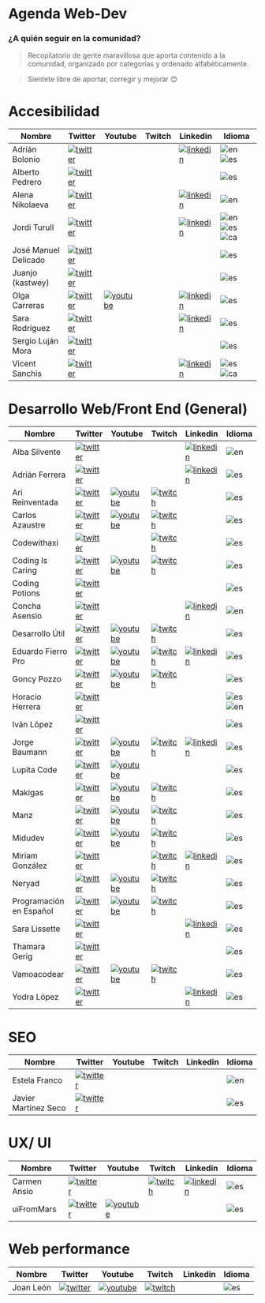 # Agenda Web-Dev
### ¿A quién seguir en la comunidad?

> Recopilatorio de gente maravillosa que aporta contenido a la comunidad, organizado por categorías y ordenado alfabéticamente.

> Sientete libre de aportar, corregir y mejorar 😊



 # Accesibilidad

|  Nombre               |  Twitter                                          | Youtube | Twitch | Linkedin                                   | Idioma     |
|-----------------------|---------------------------------------------------|---------|--------|--------------------------------------------|------------|
Adrián Bolonio          | [![twitter]](https://twitter.com/bolonio)         |         |        |                            [![linkedin]](https://www.linkedin.com/in/adrianbolonio/)              | ![en] ![es]
Alberto Pedrero         | [![twitter]](https://twitter.com/apedreroes)      |         |        |                                            | ![es]
Alena Nikolaeva         | [![twitter]](https://twitter.com/alenanik11)      |         |        |                 [![linkedin]](https://www.linkedin.com/in/alenanikolaeva/)                            | ![en]
Jordi Turull            | [![twitter]](https://twitter.com/iXorx)           |         |        | [![linkedin]](https://www.linkedin.com/in/jorditurull/)   | ![en] ![es] ![ca]
José Manuel Delicado    | [![twitter]](https://twitter.com/jmdaweb)         |         |        |                                            | ![es]
Juanjo (kastwey)        | [![twitter]](https://twitter.com/kastwey)         |         |        |                                            | ![es]
Olga Carreras           | [![twitter]](https://twitter.com/olgacarreras)    |     [![youtube]](https://www.youtube.com/user/UsableyAccesible)    |        |                    [![linkedin]](https://www.linkedin.com/in/olgacarreras/)                        | ![es]
Sara Rodríguez          | [![twitter]](https://twitter.com/sara_irc)        |         |        |                      [![linkedin]](https://www.linkedin.com/in/sararodriguezcontreras/)                      | ![es]
Sergio Luján Mora       | [![twitter]](https://twitter.com/sergiolujanmora) |         |        |                                            | ![es]
Vicent Sanchis          | [![twitter]](https://twitter.com/visanju)         |         |        |                     [![linkedin]](https://www.linkedin.com/in/vicent-sanchis-jurado-151b9142/)                       | ![es] ![ca]

# Desarrollo Web/Front End (General)

|  Nombre           |  Twitter                                          | Youtube | Twitch | Linkedin | Idioma     |
|-------------------|---------------------------------------------------|---------|--------|----------|------------|
Alba Silvente       | [![twitter]](https://twitter.com/dawntraoz)       |                                                       |                                                       | [![linkedin]](https://www.linkedin.com/in/dawntraoz/)  | ![en]
Adrián Ferrera | [![twitter]](https://twitter.com/AdrianFerrera91) | | | [![linkedin]](https://www.linkedin.com/in/afergon/) | ![es]
Ari Reinventada     | [![twitter]](https://twitter.com/Ari_Reinventada) |[![youtube]](https://www.youtube.com/ari_reinventada)  |[![twitch]](https://www.twitch.tv/ari_reinventada)     |   | ![es]
Carlos Azaustre     | [![twitter]](https://twitter.com/carlosazaustre)  |[![youtube]](https://www.youtube.com/carlosazaustre)   |[![twitch]](https://www.twitch.tv/carlosazaustre)      |   | ![es]
Codewithaxi       | [![twitter]](https://twitter.com/codewithaxi) | | [![twitch]](https://www.twitch.tv/codewithaxi) | | ![es]
Coding Is Caring | [![twitter]](https://twitter.com/codingiscaring) | [![youtube]](https://www.youtube.com/channel/UCWpFtDUVvti2NhnFW-j2w8w) | [![twitch]](https://www.twitch.tv/codingiscaring) | | ![es]
Coding Potions | [![twitter]](https://twitter.com/CodingPotions) | | | | ![es]
Concha Asensio      | [![twitter]](https://twitter.com/conchaasensio)   |                                                       |                                                       | [![linkedin]](https://www.linkedin.com/in/conchaasensio/)  | ![en]
Desarrollo Útil     | [![twitter]](https://twitter.com/desarrollo_util) |[![youtube]](https://www.youtube.com/desarrolloutil)   |[![twitch]](https://www.twitch.tv/desarrolloutil)      |   | ![es]
Eduardo Fierro Pro  | [![twitter]](https://twitter.com/edfierropro)     |[![youtube]](https://www.youtube.com/eduardofierropro) |[![twitch]](https://www.twitch.tv/eduardofierropro)    | [![linkedin]](https://www.linkedin.com/in/eduardofierropro/)  | ![es]
Goncy Pozzo | [![twitter]](https://twitter.com/Goncy)     |[![youtube]](https://www.youtube.com/c/GonzaloPozzo) |[![twitch]](https://twitch.gonzalopozzo.com)    |   | ![es]
Horacio Herrera | [![twitter]](https://twitter.com/hhg2288) | | | | ![es] ![en]
Iván López | [![twitter]](https://twitter.com/ivanlhz) | | | | ![es]
Jorge Baumann       | [![twitter]](https://twitter.com/baumannzone)     |    [![youtube]](https://www.youtube.com/RambitoJS)                                                   |  [![twitch]](https://www.twitch.tv/baumannzone)                                                     |[![linkedin]](https://www.linkedin.com/in/baumannzone/)   | ![es]
Lupita Code | [![twitter]](https://twitter.com/lupitacode)|[![youtube]](https://www.youtube.com/c/LupitaCode)| | | ![es]
Makigas                | [![twitter]](https://twitter.com/makigas)            |[![youtube]](https://www.youtube.com/c/makigas)        |[![twitch]](https://www.twitch.tv/danirod_)             |   | ![es]
Manz                | [![twitter]](https://twitter.com/Manz)            |[![youtube]](https://www.youtube.com/c/ManzDev)        |[![twitch]](https://www.twitch.tv/manzdev)             |   | ![es]
Midudev             | [![twitter]](https://twitter.com/midudev)         |[![youtube]](https://www.youtube.com/c/midudev)        |[![twitch]](https://www.twitch.tv/midudev)             |   | ![es]
Miriam González     | [![twitter]](https://twitter.com/miriamgonp)      |       |[![twitch]](https://www.twitch.tv/miriamgonp)          | [![linkedin]](https://www.linkedin.com/in/miriamgonp/)  | ![es]
Neryad              | [![twitter]](https://twitter.com/NeryadG)      | [![youtube]](https://www.youtube.com/channel/UC3s_1wVc_rzBgbmmW2w_FAw) |[![twitch]](https://www.twitch.tv/neryad)          | | ![es]
Programación en Español | [![twitter]](https://twitter.com/prog_es)     |[![youtube]](https://www.youtube.com/c/Programaci%C3%B3nenespa%C3%B1ol) |[![twitch]](https://www.twitch.tv/programacion_en_esp)    |   | ![es]
Sara Lissette | [![twitter]](https://twitter.com/LissetteIbnz) | | | [![linkedin]](https://www.linkedin.com/in/lissetteibnz) | ![es]
Thamara Gerig       | [![twitter]](https://twitter.com/gerig_thamara)   |                                                       |                                                       |   | ![es]
Vamoacodear | [![twitter]](https://twitter.com/vamoacodear)     |[![youtube]](https://www.youtube.com/c/vamoacodear) |[![twitch]](https://www.twitch.tv/vamoacodear)    |   | ![es]
Yodra López | [![twitter]](https://twitter.com/yodralopez) | | | [![linkedin]](https://www.linkedin.com/in/yodralopez)| ![es]

# SEO

|  Nombre               |  Twitter                                          | Youtube | Twitch | Linkedin | Idioma     |
|-----------------------|---------------------------------------------------|---------|--------|----------|------------|
Estela Franco           | [![twitter]](https://twitter.com/guaca)           |         |        |          | ![en]
Javier Martínez Seco    | [![twitter]](https://twitter.com/JavierMrt)       |         |        |          | ![es]

# UX/ UI

|  Nombre              |  Twitter                                          | Youtube | Twitch | Linkedin | Idioma     |
|----------------------|---------------------------------------------------|---------|--------|----------|------------|
Carmen Ansio           | [![twitter]](https://twitter.com/carmenansio)     | | [![twitch]](https://www.twitch.tv/thecosmicred) | [![linkedin]](https://www.linkedin.com/in/carmenansio) | ![es]
uiFromMars           | [![twitter]](https://www.twitter.com/cbusquets)     | [![youtube]](https://www.youtube.com/c/uifrommars) | | | ![es]


# Web performance

|  Nombre              |  Twitter                                          | Youtube | Twitch | Linkedin | Idioma     |
|----------------------|---------------------------------------------------|---------|--------|----------|------------|
 Joan León             |[![twitter]](https://twitter.com/nucliweb)         | [![youtube]](https://www.youtube.com/c/JoanLeon) |[![twitch]](https://www.twitch.tv/nucliweb) |  | ![es]


[twitter]: https://firebasestorage.googleapis.com/v0/b/dev-com-cdc48.appspot.com/o/twitter_icon-icons.com_66688.png?alt=media&token=f413e76a-08d4-4259-92e9-d1fa41d62ecd "Twitter"

[youtube]: https://firebasestorage.googleapis.com/v0/b/dev-com-cdc48.appspot.com/o/1491580651-yumminkysocialmedia28_83061.png?alt=media&token=3cfbf587-9d88-4c55-ac42-3b0b32c6578f "Youtube"

[twitch]: https://firebasestorage.googleapis.com/v0/b/dev-com-cdc48.appspot.com/o/twitch_icon_146123.png?alt=media&token=a1bd09c2-22ae-4b18-93de-55fe2aaab7f3 "Twitch"

[linkedin]: https://firebasestorage.googleapis.com/v0/b/dev-com-cdc48.appspot.com/o/linkedin_icon-icons.com_65929.png?alt=media&token=5bdf302c-6710-4460-93b2-8221dec7e344 "Linkedin"

[en]: https://firebasestorage.googleapis.com/v0/b/dev-com-cdc48.appspot.com/o/en-flag.png?alt=media&token=d2fb3718-7802-4b81-ac03-e94a8d9bed4e "English"

[es]: https://firebasestorage.googleapis.com/v0/b/dev-com-cdc48.appspot.com/o/es-flag.png?alt=media&token=019f63c7-4c64-4f2a-8543-57c93275cd8f "Español"

[ca]: https://firebasestorage.googleapis.com/v0/b/dev-com-cdc48.appspot.com/o/3253480-catalonia-icon-flag_106770.png?alt=media&token=48d1d54e-ee81-4846-ad19-bd6d3a183fef "Català"
